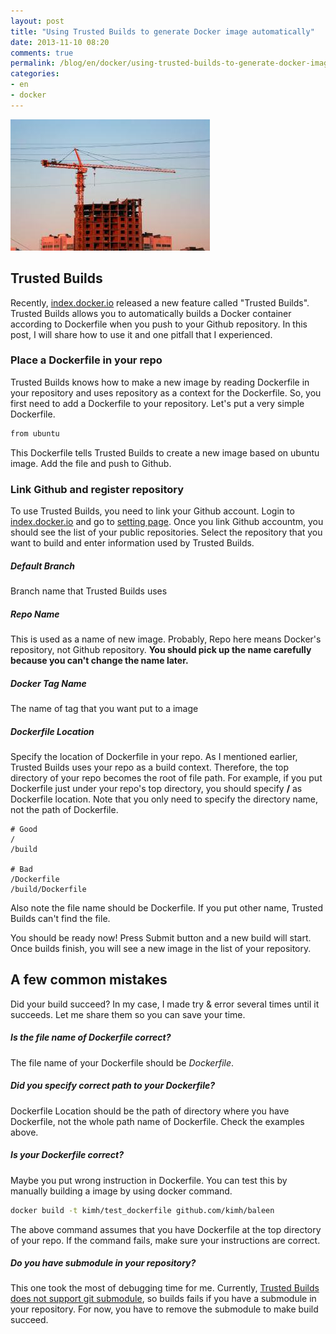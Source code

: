 ```yaml
---
layout: post
title: "Using Trusted Builds to generate Docker image automatically"
date: 2013-11-10 08:20
comments: true
permalink: /blog/en/docker/using-trusted-builds-to-generate-docker-image-automatically/
categories:
- en
- docker
---
```

![](/assets/construction.png)
## Trusted Builds
Recently, [index.docker.io](http://index.docker.io/ "index.docker.io") released a new feature called "Trusted Builds".
Trusted Builds allows you to automatically builds a Docker container according to Dockerfile when you push to your Github repository.
In this post, I will share how to use it and one pitfall that I experienced.

### Place a Dockerfile in your repo
Trusted Builds knows how to make a new image by reading Dockerfile in your repository and uses repository as a context for the Dockerfile.
So, you first need to add a Dockerfile to your repository. Let's put a very simple Dockerfile.

```bash
from ubuntu
```

This Dockerfile tells Trusted Builds to create a new image based on ubuntu image. Add the file and push to Github.

### Link Github and register repository
To use Trusted Builds, you need to link your Github account. Login to [index.docker.io](http://index.docker.io/ "index.docker.io") and go to [setting page](https://index.docker.io/builds/github/select/ "").
Once you link Github accountm, you should see the list of your public repositories. Select the repository that you want to build and enter information used by Trusted Builds.

##### Default Branch
Branch name that Trusted Builds uses

##### Repo Name
This is used as a name of new image. Probably, Repo here means Docker's repository, not Github repository. __You should pick up the name carefully because you can't change the name later.__

##### Docker Tag Name
The name of tag that you want put to a image

##### Dockerfile Location
Specify the location of Dockerfile in your repo. As I mentioned earlier, Trusted Builds uses your repo as a build context. Therefore, the top directory of your repo becomes the root of file path.
For example, if you put Dockerfile just under your repo's top directory, you should specify __/__ as Dockerfile location. Note that you only need to specify the directory name, not the path of Dockerfile.

```
# Good
/
/build

# Bad
/Dockerfile
/build/Dockerfile
```

Also note the file name should be Dockerfile. If you put other name, Trusted Builds can't find the file.

You should be ready now! Press Submit button and a new build will start. Once builds finish, you will see a new image in the list of your repository.

## A few common mistakes
Did your build succeed? In my case, I made try & error several times until it succeeds. Let me share them so you can save your time.

##### Is the file name of Dockerfile correct?
The file name of your Dockerfile should be *Dockerfile*.

##### Did you specify correct path to your Dockerfile?
Dockerfile Location should be the path of directory where you have Dockerfile, not the whole path name of Dockerfile. Check the examples above.

##### Is your Dockerfile correct?
Maybe you put wrong instruction in Dockerfile. You can test this by manually building a image by using docker command.

```bash
docker build -t kimh/test_dockerfile github.com/kimh/baleen
```

The above command assumes that you have Dockerfile at the top directory of your repo. If the command fails, make sure your instructions are correct.

##### Do you have submodule in your repository?
This one took the most of debugging time for me. Currently, [Trusted Builds does not support git submodule](https://groups.google.com/forum/#!topic/docker-user/ZothnJ46Pps), so builds fails if you have a submodule in your repository.
For now, you have to remove the submodule to make build succeed.
